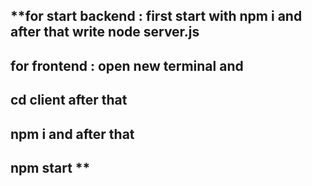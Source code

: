 ## **for start backend : first start with npm i and after that write node server.js 
## for frontend : open new terminal and 
## cd client  after that 
## npm i and after that
## npm start **
